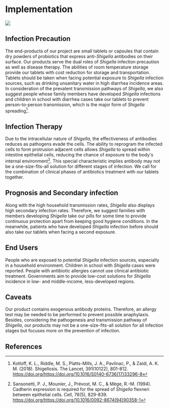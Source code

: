 <div class="h1-bg">
    <h1 class>Implementation</h1>
    <img src="https://static.igem.wiki/teams/4161/wiki/wet-lab-for-bg.png" />
</div>

## Infection Precaution

The end-products of our project are small tablets or capsules that contain dry
powders of probiotics that express anti-*Shigella* antibodies on their surface.
Our products serve the dual roles of *Shigella* infection precaution as well as
disease therapy. The abilities of room temperature storage provide our tablets
with cost reduction for storage and transportation. Tablets should be taken
when facing potential exposure to *Shigella* infection sources, such as drinking
unsanitary water in high diarrhea incidence areas. In consideration of the
prevalent transmission pathways of *Shigella*, we also suggest people whose
family members have developed *Shigella* infections and children in school with
diarrhea cases take our tablets to prevent person-to-person transmission, which
is the major form of *Shigella* spreading[^Kotloff,2018].

## Infection Therapy

Due to the intracellular nature of *Shigella*, the effectiveness of antibodies
reduces as pathogens evade the cells. The ability to reprogram the
infected cells to form protrusion adjacent cells allows *Shigella* to spread
within intestine epithelial cells, reducing the chance of exposure to the body's
internal environment[^Sansonetti,1994]. This special characteristic
implies antibody may not be a one-size-fits-all solution for different stages
of infection. We call for the combination of clinical phases of antibiotics
treatment with our tablets together.

## Prognosis and Secondary infection

Along with the high household transmission rates, *Shigella* also displays high
secondary infection rates. Therefore, we suggest families with members
developing *Shigella* take our pills for some time to provide continuous
protection apart from keeping good hygiene conditions. In the meanwhile, patients
who have developed *Shigella* infection before should also take our tablets when
facing a second exposure.

## End Users

People who are exposed to potential *Shigella* infection sources, especially in a
household environment.
Children in school with *Shigella* cases were reported.
People with antibiotic allergies cannot use clinical antibiotic treatment.
Governments aim to provide low-cost solutions for *Shigella* incidence in
low- and middle-income, less-developed regions.

## Caveats

Our product contains exogenous antibody proteins. Therefore, an allergy test may
be needed to be performed to prevent possible anaphylaxis. Besides, considering the
pathogenesis and transmission pathway of *Shigella*, our products may not be a
one-size-fits-all solution for all infection stages but focuses more on the
prevention of infection.

## References

[^Kotloff,2018]: Kotloff, K. L., Riddle, M. S., Platts-Mills, J. A., Pavlinac, P., & Zaidi, A. K. M. (2018). Shigellosis. The Lancet, 391(10122), 801-812. <https://doi.org/https://doi.org/10.1016/S0140-6736(17)33296-8>

[^Sansonetti,1994]:Sansonetti, P. J., Mounier, J., Prévost, M. C., & Mège, R.-M. (1994). Cadherin expression is required for the spread of *Shigella* flexneri between epithelial cells. Cell, 76(5), 829-839. <https://doi.org/https://doi.org/10.1016/0092-8674(94)90358-1>

